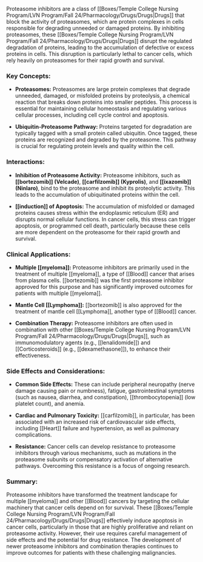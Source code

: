 Proteasome inhibitors are a class of [[Boxes/Temple College Nursing Program/LVN Program/Fall 24/Pharmacology/Drugs/Drugs|Drugs]] that block the activity of proteasomes, which are protein complexes in cells responsible for degrading unneeded or damaged proteins. By inhibiting proteasomes, these [[Boxes/Temple College Nursing Program/LVN Program/Fall 24/Pharmacology/Drugs/Drugs|Drugs]] disrupt the regulated degradation of proteins, leading to the accumulation of defective or excess proteins in cells. This disruption is particularly lethal to cancer cells, which rely heavily on proteasomes for their rapid growth and survival.

### Key Concepts:

- **Proteasomes:** Proteasomes are large protein complexes that degrade unneeded, damaged, or misfolded proteins by proteolysis, a chemical reaction that breaks down proteins into smaller peptides. This process is essential for maintaining cellular homeostasis and regulating various cellular processes, including cell cycle control and apoptosis.

- **Ubiquitin-Proteasome Pathway:** Proteins targeted for degradation are typically tagged with a small protein called ubiquitin. Once tagged, these proteins are recognized and degraded by the proteasome. This pathway is crucial for regulating protein levels and quality within the cell.

### Interactions:

- **Inhibition of Proteasome Activity:** Proteasome inhibitors, such as **[[bortezomib]] (Velcade)**, **[[carfilzomib]] (Kyprolis)**, and **[[ixazomib]] (Ninlaro)**, bind to the proteasome and inhibit its proteolytic activity. This leads to the accumulation of ubiquitinated proteins within the cell.

- **[[induction]] of Apoptosis:** The accumulation of misfolded or damaged proteins causes stress within the endoplasmic reticulum (ER) and disrupts normal cellular functions. In cancer cells, this stress can trigger apoptosis, or programmed cell death, particularly because these cells are more dependent on the proteasome for their rapid growth and survival.

### Clinical Applications:

- **Multiple [[myeloma]]:** Proteasome inhibitors are primarily used in the treatment of multiple [[myeloma]], a type of [[Blood]] cancer that arises from plasma cells. [[bortezomib]] was the first proteasome inhibitor approved for this purpose and has significantly improved outcomes for patients with multiple [[myeloma]].
  
- **Mantle Cell [[Lymphoma]]:** [[bortezomib]] is also approved for the treatment of mantle cell [[Lymphoma]], another type of [[Blood]] cancer.

- **Combination Therapy:** Proteasome inhibitors are often used in combination with other [[Boxes/Temple College Nursing Program/LVN Program/Fall 24/Pharmacology/Drugs/Drugs|Drugs]], such as immunomodulatory agents (e.g., [[lenalidomide]]) and [[Corticosteroids]] (e.g., [[dexamethasone]]), to enhance their effectiveness.

### Side Effects and Considerations:

- **Common Side Effects:** These can include peripheral neuropathy (nerve damage causing pain or numbness), fatigue, gastrointestinal symptoms (such as nausea, diarrhea, and constipation), [[thrombocytopenia]] (low platelet count), and anemia.

- **Cardiac and Pulmonary Toxicity:** [[carfilzomib]], in particular, has been associated with an increased risk of cardiovascular side effects, including [[Heart]] failure and hypertension, as well as pulmonary complications.

- **Resistance:** Cancer cells can develop resistance to proteasome inhibitors through various mechanisms, such as mutations in the proteasome subunits or compensatory activation of alternative pathways. Overcoming this resistance is a focus of ongoing research.

### Summary:

Proteasome inhibitors have transformed the treatment landscape for multiple [[myeloma]] and other [[Blood]] cancers by targeting the cellular machinery that cancer cells depend on for survival. These [[Boxes/Temple College Nursing Program/LVN Program/Fall 24/Pharmacology/Drugs/Drugs|Drugs]] effectively induce apoptosis in cancer cells, particularly in those that are highly proliferative and reliant on proteasome activity. However, their use requires careful management of side effects and the potential for drug resistance. The development of newer proteasome inhibitors and combination therapies continues to improve outcomes for patients with these challenging malignancies.